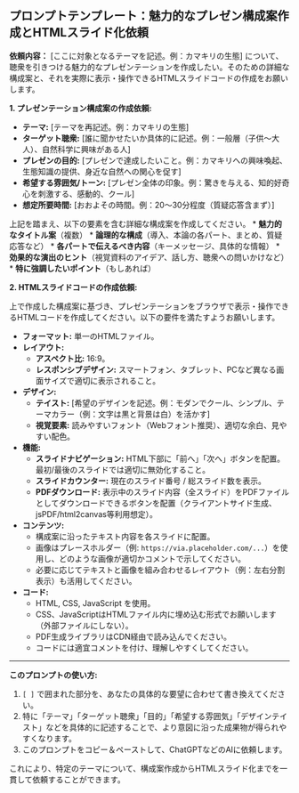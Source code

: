 ## プロンプトテンプレート：魅力的なプレゼン構成案作成とHTMLスライド化依頼

**依頼内容：**
[ここに対象となるテーマを記述。例：カマキリの生態] について、聴衆を引きつける魅力的なプレゼンテーションを作成したい。そのための詳細な構成案と、それを実際に表示・操作できるHTMLスライドコードの作成をお願いします。

**1. プレゼンテーション構成案の作成依頼:**

*   **テーマ:** [テーマを再記述。例：カマキリの生態]
*   **ターゲット聴衆:** [誰に聞かせたいか具体的に記述。例：一般層（子供～大人）、自然科学に興味がある人]
*   **プレゼンの目的:** [プレゼンで達成したいこと。例：カマキリへの興味喚起、生態知識の提供、身近な自然への関心を促す]
*   **希望する雰囲気/トーン:** [プレゼン全体の印象。例：驚きを与える、知的好奇心を刺激する、感動的、クール]
*   **想定所要時間:** [おおよその時間。例：20～30分程度（質疑応答含まず）]

上記を踏まえ、以下の要素を含む詳細な構成案を作成してください。
    *   **魅力的なタイトル案**（複数）
    *   **論理的な構成**（導入、本論の各パート、まとめ、質疑応答など）
    *   **各パートで伝えるべき内容**（キーメッセージ、具体的な情報）
    *   **効果的な演出のヒント**（視覚資料のアイデア、話し方、聴衆への問いかけなど）
    *   **特に強調したいポイント**（もしあれば）

**2. HTMLスライドコードの作成依頼:**

上で作成した構成案に基づき、プレゼンテーションをブラウザで表示・操作できるHTMLコードを作成してください。以下の要件を満たすようお願いします。

*   **フォーマット:** 単一のHTMLファイル。
*   **レイアウト:**
    *   **アスペクト比:** 16:9。
    *   **レスポンシブデザイン:** スマートフォン、タブレット、PCなど異なる画面サイズで適切に表示されること。
*   **デザイン:**
    *   **テイスト:** [希望のデザインを記述。例：モダンでクール、シンプル、テーマカラー（例：文字は黒と背景は白）を活かす]
    *   **視覚要素:** 読みやすいフォント（Webフォント推奨）、適切な余白、見やすい配色。
*   **機能:**
    *   **スライドナビゲーション:** HTML下部に「前へ」「次へ」ボタンを配置。最初/最後のスライドでは適切に無効化すること。
    *   **スライドカウンター:** 現在のスライド番号 / 総スライド数を表示。
    *   **PDFダウンロード:** 表示中のスライド内容（全スライド）をPDFファイルとしてダウンロードできるボタンを配置（クライアントサイド生成、jsPDF/html2canvas等利用想定）。
*   **コンテンツ:**
    *   構成案に沿ったテキスト内容を各スライドに配置。
    *   画像はプレースホルダー（例: `https://via.placeholder.com/...`）を使用し、どのような画像が適切かコメントで示してください。
    *   必要に応じてテキストと画像を組み合わせるレイアウト（例：左右分割表示）も活用してください。
*   **コード:**
    *   HTML, CSS, JavaScript を使用。
    *   CSS、JavaScriptはHTMLファイル内に埋め込む形式でお願いします（外部ファイルにしない）。
    *   PDF生成ライブラリはCDN経由で読み込んでください。
    *   コードには適宜コメントを付け、理解しやすくしてください。

---

**このプロンプトの使い方:**

1.  `[ ]` で囲まれた部分を、あなたの具体的な要望に合わせて書き換えてください。
2.  特に「テーマ」「ターゲット聴衆」「目的」「希望する雰囲気」「デザインテイスト」などを具体的に記述することで、より意図に沿った成果物が得られやすくなります。
3.  このプロンプトをコピー＆ペーストして、ChatGPTなどのAIに依頼します。

これにより、特定のテーマについて、構成案作成からHTMLスライド化までを一貫して依頼することができます。
